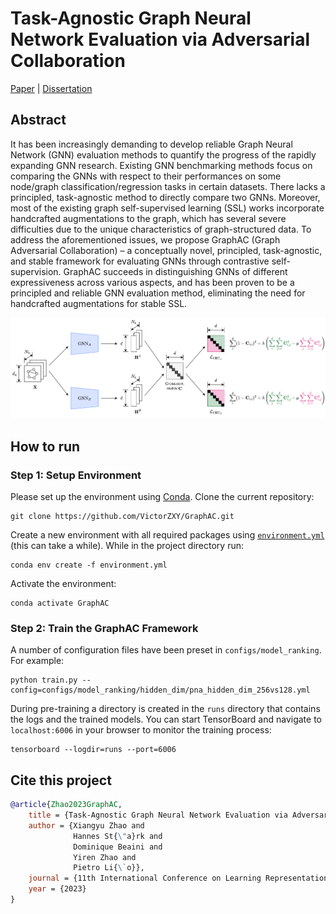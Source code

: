 # Task-Agnostic Graph Neural Network Evaluation via Adversarial Collaboration

[Paper](https://arxiv.org/abs/2301.11517) | [Dissertation](https://victorzxy.github.io/project/graphac/MEng-Dissertation-GraphAC.pdf)

## Abstract

It has been increasingly demanding to develop reliable Graph Neural Network (GNN) evaluation methods to quantify the progress of the rapidly expanding GNN research. Existing GNN benchmarking methods focus on comparing the GNNs with respect to their performances on some node/graph classification/regression tasks in certain datasets. There lacks a principled, task-agnostic method to directly compare two GNNs. Moreover, most of the existing graph self-supervised learning (SSL) works incorporate handcrafted augmentations to the graph, which has several severe difficulties due to the unique characteristics of graph-structured data. To address the aforementioned issues, we propose GraphAC (Graph Adversarial Collaboration) – a conceptually novel, principled, task-agnostic, and stable framework for evaluating GNNs through contrastive self-supervision. GraphAC succeeds in distinguishing GNNs of different expressiveness across various aspects, and has been proven to be a principled and reliable GNN evaluation method, eliminating the need for handcrafted augmentations for stable SSL.

![](./.GraphAC-architecture.png)

## How to run

### Step 1: Setup Environment

Please set up the environment using [Conda](https://docs.conda.io/projects/conda/en/stable/). Clone the current repository:

    git clone https://github.com/VictorZXY/GraphAC.git

Create a new environment with all required packages using [`environment.yml`](./environment.yml) (this can take a while). While in the project directory run:

    conda env create -f environment.yml

Activate the environment:

    conda activate GraphAC

### Step 2: Train the GraphAC Framework

A number of configuration files have been preset in `configs/model_ranking`. For example:

    python train.py --config=configs/model_ranking/hidden_dim/pna_hidden_dim_256vs128.yml
    
During pre-training a directory is created in the `runs` directory that contains the logs and the trained models. You can start TensorBoard and navigate to `localhost:6006` in your browser to monitor the training process:

    tensorboard --logdir=runs --port=6006
    
## Cite this project

```bibtex
@article{Zhao2023GraphAC,
    title = {Task-Agnostic Graph Neural Network Evaluation via Adversarial Collaboration},
    author = {Xiangyu Zhao and 
              Hannes St{\"a}rk and 
              Dominique Beaini and 
              Yiren Zhao and
              Pietro Li{\`o}},
    journal = {11th International Conference on Learning Representations (ICLR 2023) Machine Learning for Drug Discovery (MLDD) Workshop},
    year = {2023}
}
```
